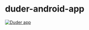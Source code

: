 # duder-android-app

[![Duder app](https://img.youtube.com/vi/Yne8f7Ef85I/0.jpg)](https://www.youtube.com/watch?v=Yne8f7Ef85I)
